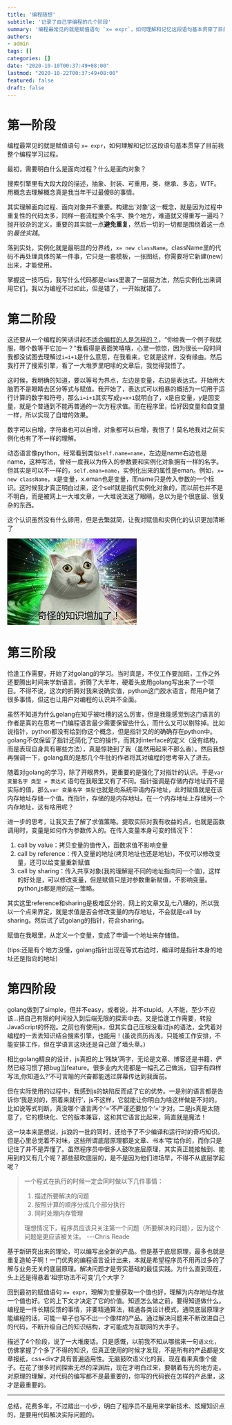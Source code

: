 ```yaml
---
title: '编程随想'
subtitle: '记录了自己学编程的几个阶段'
summary: '编程最常见的就是赋值语句 `x= expr`，如何理解和记忆这段语句基本贯穿了目前我整个编程学习过程。'
authors:
- admin
tags: []
categories: []
date: "2020-10-10T00:37:49+08:00"
lastmod: "2020-10-22T00:37:49+08:00"
featured: false
draft: false
---
```


# 第一阶段
编程最常见的就是赋值语句 `x= expr`，如何理解和记忆这段语句基本贯穿了目前我整个编程学习过程。

最初，需要明白什么是面向过程？什么是面向对象？

搜索引擎里有大段大段的描述，抽象、封装、可重用，类、继承、多态，WTF。用概念去理解概念真是我当年干过最傻B的事情。

其实理解面向过程、面向对象并不重要。构建出'对象'这一概念，就是因为过程中重复性的代码太多，同样一套流程换个名字、换个地方，难道就又得重写一遍吗？抛开驳杂的定义，重要的其实就一点**避免重复**，然后一切的一切都是围绕着这一点的*最佳实践*。

落到实处，实例化就是最明显的分界线，`x= new className`。className里的代码不再处理具体的某一件事，它只是一套模板，一张图纸，你需要将它新建(new)出来，才能使用。

掌握这一技巧后，我写什么代码都是class里裹了一层层方法，然后实例化出来调用它们，我以为编程不过如此，但是错了，一开始就错了。


# 第二阶段
这还要从一个编程的笑话讲起[不适合编程的人是怎样的？](https://www.zhihu.com/question/340415734/answer/920077866)，“你给我一个例子我就服，哪个数等于它加一？”我看得是表面笑嘻嘻，心里一惊惊，因为很长一段时间我都没试图去理解过`i=i+1`是什么意思，在我看来，它就是这样，没有缘由。然后我打开了搜索引擎，看了一大堆罗里吧嗦的文章后，我觉得我悟了。

这时候，我明确的知道，要以等号为界点，左边是变量，右边是表达式。开始用大脑而不是眼睛去区分等式与赋值。我开始了，表达式可以粗暴的概括为一切用于运行计算的数字和符号，那么`i=i+1`其实写成`y=x+1`就明白了，x是自变量，y是因变量，就是个普通到不能再普通的一次方程求值。而在程序里，恰好因变量和自变量一样，所以实现了自增的效果。

数字可以自增，字符串也可以自增，对象都可以自增，我悟了！莫名地我对之前实例化也有了不一样的理解。

动态语言像python，经常看到类似`self.name=name`，左边是name右边也是name，这种写法，曾经一度我以为传入的参数要和实例化对象拥有一样的名字。但其实是可以不一样的，`self.eman=name`，实例化出来的属性是eman。例如，`x= new className`，x是变量，x.eman也是变量，而name只是传入参数的一个标识。这时候我才真正明白过来，这个self就是指代实例化对象的，而以前也并不是不明白，而是被网上一大堆文章，一大堆说法迷了眼睛，总以为是个很底层、很复杂的东西。

这个认识虽然没有什么卵用，但是去繁就简，让我对赋值和实例化的认识更加清晰了

![然而这并没有什么卵用](qiguaidezhishi.jpg)

# 第三阶段
恰逢工作需要，开始了对golang的学习。当时真是，不仅工作要加班，工作之外还要腾出时间来学新语言。折腾了大半年，硬着头皮用golang写出来了一个项目。不得不说，这次的折腾对我来说确实值，python这门胶水语言，帮用户做了很多事情，但这也让用户对编程的认识并不全面。

虽然不知道为什么golang在知乎被吐槽的这么厉害，但是我能感觉到这门语言的作者是真的在思考一门编程语言最少需要保留些什么，而什么又可以剔除掉。比如说指针，python都没有给到你这个概念，但是指针又的的确确存在python中。golang不仅保留了指针还简化了它的操作，而其对interface的定义（没有结构，而是表现自身具有哪些方法），真是惊艳到了我（虽然用起来不那么香）。然后我想再强调一下，golang真的是那几个牛批的作者将其对编程的思考带入了进去。

随着对golang的学习，除了开眼界外，更重要的是强化了对指针的认识。于是`var 变量名字 类型 = 表达式` 语句在我眼里又有了不同。指针强调是存储内存地址而不是实际的值，那么`var 变量名字 类型`也就是向系统申请内存地址，此时赋值就是在该内存地址存储一个值。而指针，存储的是内存地址。在一个内存地址上存储另一个内存地址，这有啥用呢？

进一步的思考，让我又去了解了求值策略。提取实际对我有收益的点，也就是函数调用时，变量是如何作为参数传入的。在传入变量本身可变的情况下：
1. call by value：拷贝变量的值传入，函数求值不影响变量
2. call by reference：传入变量的地址(拷贝地址也还是地址)，不仅可以修改变量，还可以给变量重新赋值
3. call by sharing：传入共享对象(我的理解是不同的地址指向同一个值)，这样的好处是，可以修改变量，但是赋值只是对参数重新赋值，不影响变量。python,js都是用的这一策略。

其实这里reference和sharing是极难区分的，网上的文章又乱七八糟的，所以我以一个点来界定，就是求值是否会修改变量的内存地址，不会就是call by sharing。然后试了试golang的指针，符合sharing。

赋值在我眼里，从定义一个变量，变成了申请一个地址来存储值。

(tips:还是有个地方没懂，golang指针出现在等式右边时，编译时是指针本身的地址还是指向的地址)

# 第四阶段
golang做到了simple，但并不easy，或者说，并不stupid。人不能，至少不应该...把自己有限的时间投入到后端无限的探索中去。又是恰逢工作需要，转投JavaScript的怀抱。之前也有使用js，但其实自己压根没看过js的语法，全凭着对编程的一丢丢知识结合搜索引擎，也能用！(虽说资历尚浅，只能被工作安排，不能安排工作，但在学语言这块还是自己做了墙头草。)

相比golang精良的设计，js真担的上‘残缺’两字，无论是文章、博客还是书籍，俨然已经习惯了把bug当feature。很多业内大佬都是一幅孔乙己做派，‘回字有四样写法,你知道么?’不可言喻的兴奋都能透过屏幕传达到我面前。

但在实际使用的过程中，我感到js的缺陷反而成了它的优势。一是别的语言都是告诉你‘我是对的，照着来就行’，js不这样，它就能让你明白为啥这样做是不对的。比如说等式判断，真没哪个语言两个‘=’不严谨还要加个‘=’才对。二是js真是太随意了，它的模块化、它的版本兼容，这和其它语言比起来，简直就是魔法！

这一块本来是想说，js浪的一批的同时，还给予了不少编译和运行时的奇巧知识。但是心里总觉着不对味，这些所谓底层原理都是文章、书本‘喂’给你的，而你只是记住了并不是弄懂了。虽然程序员中很多人鼓吹底层原理，其实真正能接触到、能用到的又有几个呢？那些鼓吹底层的，是不是因为他们进场早，不得不从底层学起呢？

> 一个程式在执行的时候一定会同时做以下几件事情：
> 1. 描述所要解决的问题
> 2. 按照计算的顺序分成几个部分执行
> 3. 同时处理内存管理 
> 
> 理想情况下，程序员应该只关注第一个问题（所要解决的问题），因为这个问题是更应该被关注。 ---Chris Reade

基于新研究出来的理论，可以编写出全新的产品。但是基于底层原理，最多也就是重复造轮子啊！一门优秀的编程语言设计出来，本就是希望程序员不用再过多的了解与业务无关的底层原理。解决问题才是夯实基础的最佳实践。为什么直到现在，头上还是得悬着‘祖宗功法不可变’几个大字？

回到最初的赋值语句 `x= expr`，理解为变量获取一个值也好，理解为内存地址存放一个值也好。它的上下文才决定了它的价值。知道怎么做之前，要得知道做什么。编程是一件长期反馈的事情，非要精通算法，精通各类设计模式，通晓底层原理才能编程的话，可能一辈子也写不出一个像样的产品。通过解决问题来不断改进自己的代码，不断升级自己的知识结构，才可能成为互联网的大手子。

描述了4个阶段，说了一大堆废话。只是感慨，以前我不知从哪揣来一句`语义化`，仿佛掌握了个多了不得的知识，但真正使用的时候才发现，不是所有的产品都是文章报纸，css+div才具有普遍适用性。无脑鼓吹语义化的我，现在看来真像个傻子。在花了很多时间探索无尽的深渊后，现在才明白过来，要朝着有光的地方走。对原理的理解，对代码的编写都不是最重要的，你写的代码嵌在怎样的产品里，这才是最重要的。

---

总结，花费多年，不过踏出一小步，明白了程序员不是用来学新技术、炫耀知识点的，是要用代码解决实际问题的。